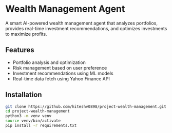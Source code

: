 # Wealth Management Agent

A smart AI-powered wealth management agent that analyzes portfolios, provides real-time investment recommendations, and optimizes investments to maximize profits.

## Features
- Portfolio analysis and optimization
- Risk management based on user preference
- Investment recommendations using ML models
- Real-time data fetch using Yahoo Finance API

## Installation
```bash
git clone https://github.com/hiteshv0898/project-wealth-management.git
cd project-wealth-management
python3 -m venv venv
source venv/bin/activate
pip install -r requirements.txt